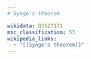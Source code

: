 ```yaml
---
# Synge's theorem

wikidata: Q3527171
msc_classification: 53
wikipedia_links:
  - "[[Synge's theorem]]"
---
```

